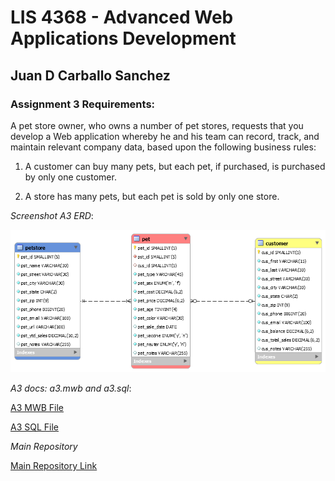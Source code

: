# LIS 4368 - Advanced Web Applications Development

## Juan D Carballo Sanchez

### Assignment 3 Requirements:

  A pet store owner, who owns a number of pet stores, requests that you develop a Web application
  whereby he and his team can record, track, and maintain relevant company data, based upon the
  following business rules:

  1. A customer can buy many pets, but each pet, if purchased, is purchased by only one customer.

  2. A store has many pets, but each pet is sold by only one store.

  *Screenshot A3 ERD*:

  ![A3 ERD](img/a3.png "ERD based upon A3 Requirements")

  *A3 docs: a3.mwb and a3.sql*:

  [A3 MWB File](docs/a3.mwb "A3 ERD in .mwb format")

  [A3 SQL File](docs/a3.sql "A3 SQL Script")

  *Main Repository*

  [Main Repository Link](https://bitbucket.org/Dcj21/lis4368/src/master/)
